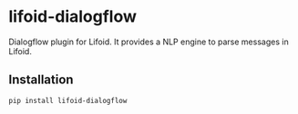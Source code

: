 # lifoid-dialogflow

Dialogflow plugin for Lifoid. It provides a NLP engine to parse messages
in Lifoid.

## Installation

```
pip install lifoid-dialogflow
```

